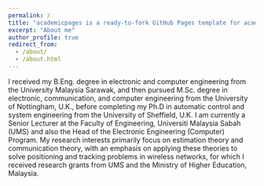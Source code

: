 ```yaml
---
permalink: /
title: "academicpages is a ready-to-fork GitHub Pages template for academic personal websites"
excerpt: "About me"
author_profile: true
redirect_from: 
  - /about/
  - /about.html
---
```


I received my B.Eng. degree in electronic and computer engineering from the University Malaysia Sarawak, and then pursued M.Sc. degree in electronic, communication, and computer engineering from the University of Nottingham, U.K., before completing my Ph.D in automatic control and system engineering from the University of Sheffield, U.K. I am currently a Senior Lecturer at the Faculty of Engineering, Universiti Malaysia Sabah (UMS) and also the Head of the Electronic Engineering (Computer) Program. My research interests primarily focus on estimation theory and communication theory, with an emphasis on applying these theories to solve positioning and tracking problems in wireless networks, for which I received research grants from UMS and the Ministry of Higher Education, Malaysia.


